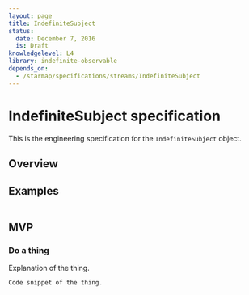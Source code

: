 ```yaml
---
layout: page
title: IndefiniteSubject
status:
  date: December 7, 2016
  is: Draft
knowledgelevel: L4
library: indefinite-observable
depends_on:
  - /starmap/specifications/streams/IndefiniteSubject
---
```


# IndefiniteSubject specification

This is the engineering specification for the `IndefiniteSubject` object.

## Overview

## Examples

```swift
```

## MVP

### Do a thing

Explanation of the thing.

```swift
Code snippet of the thing.
```
